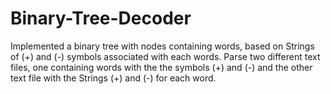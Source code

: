 # Binary-Tree-Decoder
Implemented a binary tree with nodes containing words, based on Strings of (+) and (-) symbols associated  with each words.
Parse two different text files, one containing words with the the symbols (+) and (-) and the other text file with the Strings (+) and (-) for each word.

